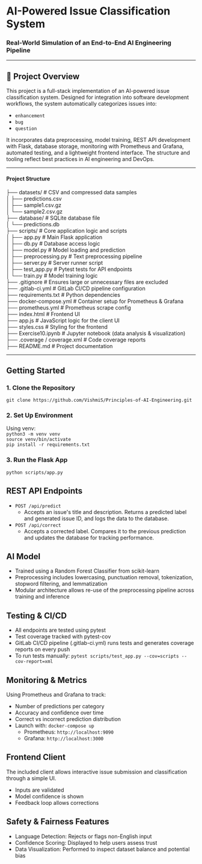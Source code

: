# AI-Powered Issue Classification System  
### Real-World Simulation of an End-to-End AI Engineering Pipeline

---

## 📘 Project Overview

This project is a full-stack implementation of an AI-powered issue classification system. Designed for integration into software development workflows, the system automatically categorizes issues into:

- `enhancement`
- `bug`
- `question`

It incorporates data preprocessing, model training, REST API development with Flask, database storage, monitoring with Prometheus and Grafana, automated testing, and a lightweight frontend interface. The structure and tooling reflect best practices in AI engineering and DevOps.

---

#### Project Structure


├── datasets/                 # CSV and compressed data samples  
│   ├── predictions.csv  
│   ├── sample1.csv.gz  
│   └── sample2.csv.gz  
├── database/                 # SQLite database file  
│   └── predictions.db  
├── scripts/                  # Core application logic and scripts  
│   ├── app.py                # Main Flask application  
│   ├── db.py                 # Database access logic  
│   ├── model.py              # Model loading and prediction  
│   ├── preprocessing.py      # Text preprocessing pipeline  
│   ├── server.py             # Server runner script  
│   ├── test_app.py           # Pytest tests for API endpoints  
│   └── train.py              # Model training logic  
├── .gitignore                # Ensures large or unnecessary files are excluded  
├── .gitlab-ci.yml            # GitLab CI/CD pipeline configuration  
├── requirements.txt          # Python dependencies  
├── docker-compose.yml        # Container setup for Prometheus & Grafana  
├── prometheus.yml            # Prometheus scrape config  
├── index.html                # Frontend UI  
├── app.js                    # JavaScript logic for the client UI  
├── styles.css                # Styling for the frontend  
├── Exercise10.ipynb          # Jupyter notebook (data analysis & visualization)  
├── .coverage / coverage.xml  # Code coverage reports  
├── README.md                 # Project documentation

---

## Getting Started

### 1. Clone the Repository
`git clone https://github.com/VishmiS/Principles-of-AI-Engineering.git`  


### 2. Set Up Environment
Using venv:  
`python3 -m venv venv`  
`source venv/bin/activate`  
`pip install -r requirements.txt`

### 3. Run the Flask App
`python scripts/app.py`



## REST API Endpoints
- `POST /api/predict`
  - Accepts an issue's title and description. Returns a predicted label and generated issue ID, and logs the data to the database.
- `POST /api/correct`
  - Accepts a corrected label. Compares it to the previous prediction and updates the database for tracking performance.


## AI Model
- Trained using a Random Forest Classifier from scikit-learn
- Preprocessing includes lowercasing, punctuation removal, tokenization, stopword filtering, and lemmatization
- Modular architecture allows re-use of the preprocessing pipeline across training and inference

## Testing & CI/CD
- All endpoints are tested using pytest
- Test coverage tracked with pytest-cov
- GitLab CI/CD pipeline (.gitlab-ci.yml) runs tests and generates coverage reports on every push
- To run tests manually: `pytest scripts/test_app.py --cov=scripts --cov-report=xml`

## Monitoring & Metrics
Using Prometheus and Grafana to track:
- Number of predictions per category
- Accuracy and confidence over time
- Correct vs incorrect prediction distribution
- Launch with: `docker-compose up`
    - Prometheus: `http://localhost:9090`
    - Grafana: `http://localhost:3000`

## Frontend Client
The included client allows interactive issue submission and classification through a simple UI.
- Inputs are validated
- Model confidence is shown
- Feedback loop allows corrections

## Safety & Fairness Features
- Language Detection: Rejects or flags non-English input
- Confidence Scoring: Displayed to help users assess trust
- Data Visualization: Performed to inspect dataset balance and potential bias

